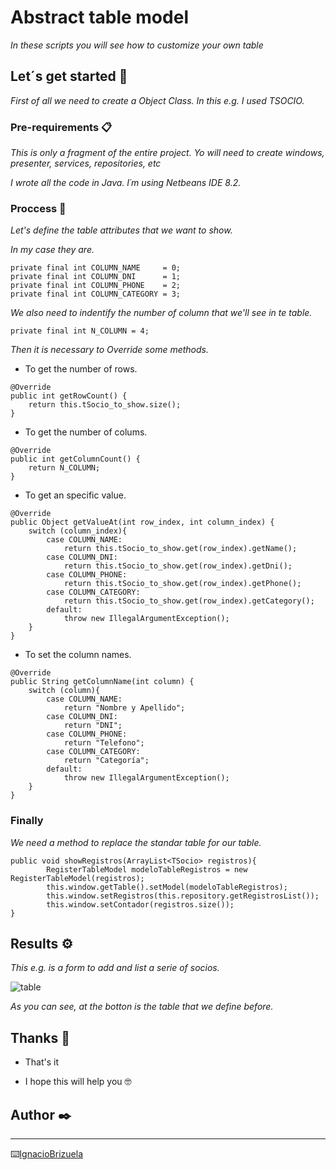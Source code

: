 # Abstract table model

_In these scripts you will see how to customize your own table_

## Let´s get started 🚀

_First of all we need to create a Object Class. In this e.g. I used TSOCIO._



### Pre-requirements 📋

_This is only a fragment of the entire project. Yo will need to create windows, presenter, services, repositories, etc_

_I wrote all the code in Java. I´m using Netbeans IDE 8.2._

### Proccess 🔧

_Let's define the table attributes that we want to show._

_In my case they are._

```
private final int COLUMN_NAME     = 0;
private final int COLUMN_DNI      = 1;
private final int COLUMN_PHONE    = 2;
private final int COLUMN_CATEGORY = 3;
```

_We also need to indentify the number of column that we'll see in te table._

```
private final int N_COLUMN = 4;
```

_Then it is necessary to Override some methods._

* To get the number of rows.

```
@Override
public int getRowCount() {
    return this.tSocio_to_show.size();
}
```
* To get the number of colums.

```
@Override
public int getColumnCount() {
    return N_COLUMN;
}
```

* To get an specific value.

```
@Override
public Object getValueAt(int row_index, int column_index) {
    switch (column_index){
        case COLUMN_NAME:
            return this.tSocio_to_show.get(row_index).getName();
        case COLUMN_DNI:
            return this.tSocio_to_show.get(row_index).getDni();
        case COLUMN_PHONE:
            return this.tSocio_to_show.get(row_index).getPhone();
        case COLUMN_CATEGORY:
            return this.tSocio_to_show.get(row_index).getCategory();
        default:
            throw new IllegalArgumentException();
    }
}
```

* To set the column names.
```
@Override
public String getColumnName(int column) {
    switch (column){
        case COLUMN_NAME:
            return "Nombre y Apellido";
        case COLUMN_DNI:
            return "DNI";
        case COLUMN_PHONE:
            return "Telefono";
        case COLUMN_CATEGORY:
            return "Categoría";
        default:
            throw new IllegalArgumentException();
    }
}
```

### Finally

_We need a method to replace the standar table for our table._

```
public void showRegistros(ArrayList<TSocio> registros){
        RegisterTableModel modeloTableRegistros = new RegisterTableModel(registros);
        this.window.getTable().setModel(modeloTableRegistros);
        this.window.setRegistros(this.repository.getRegistrosList());
        this.window.setContador(registros.size());
}
 ```

## Results ⚙️

_This e.g. is a form to add and list a serie of *socios*._

![table](https://user-images.githubusercontent.com/40641262/97043256-8a79d180-1548-11eb-81a8-5ffcbb1abcd1.png)

_As you can see, at the botton is the table that we define before._

## Thanks 🎁

- That's it

- I hope this will help you 🤓

## Author ✒️

---

⌨️[IgnacioBrizuela](https://github.com/ignaciobrizuela)
